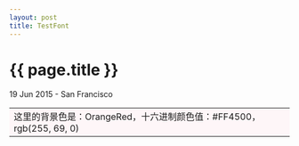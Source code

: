 ```yaml
---
layout: post
title: TestFont
---
```


{{ page.title }}
================

19 Jun 2015 - San Francisco

<table><tr><td bgcolor=#FEF6F8>     这里的背景色是：OrangeRed，十六进制颜色值：#FF4500，rgb(255, 69, 0) </td></tr></table>

